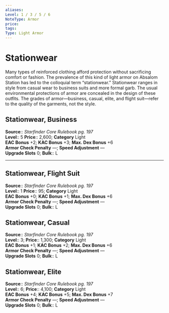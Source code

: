 ```yaml
---
aliases: 
Level: 1 / 3 / 5 / 6
NoteType: Armor
price: 
tags: 
Type: Light Armor
---
```


# Stationwear

Many types of reinforced clothing afford protection without sacrificing comfort or fashion. The prevalence of this kind of light armor on Absalom Station has led to the colloquial term “stationwear.” Stationwear ranges in style from casual wear to business suits and more formal garb. The usual environmental protections of armor are concealed in the design of these outfits. The grades of armor—business, casual, elite, and flight suit—refer to the quality of the garments, not the style.  

## Stationwear, Business

**Source**:: _Starfinder Core Rulebook pg. 197_  
**Level**:: 5
**Price**:: 2,600; **Category** Light  
**EAC Bonus** +2; **KAC Bonus** +3; **Max. Dex Bonus** +6  
**Armor Check Penalty** —; **Speed Adjustment** —  
**Upgrade Slots** 0; **Bulk**:: L

___

## Stationwear, Flight Suit

**Source**:: _Starfinder Core Rulebook pg. 197_  
**Level**:: 1
**Price**:: 95; **Category** Light  
**EAC Bonus** +0; **KAC Bonus** +1; **Max. Dex Bonus** +6  
**Armor Check Penalty** —; **Speed Adjustment** —  
**Upgrade Slots** 0; **Bulk**:: L

## Stationwear, Casual

**Source**:: _Starfinder Core Rulebook pg. 197_  
**Level**:: 3;
**Price**:: 1,300; **Category** Light  
**EAC Bonus** +1; **KAC Bonus** +2; **Max. Dex Bonus** +6  
**Armor Check Penalty** —; **Speed Adjustment** —  
**Upgrade Slots** 0; **Bulk**:: L

## Stationwear, Elite

**Source**:: _Starfinder Core Rulebook pg. 197_  
**Level**:: 6;
**Price**:: 4,100; **Category** Light  
**EAC Bonus** +4; **KAC Bonus** +5; **Max. Dex Bonus** +7  
**Armor Check Penalty** —; **Speed Adjustment** —  
**Upgrade Slots** 0; **Bulk**:: L
